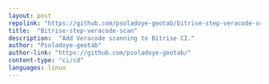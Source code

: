 ```yaml
---
layout: post
repolink: "https://github.com/psoladoye-geotab/bitrise-step-veracode-scan"
title:  "Bitrise-step-veracode-scan"
description:  "Add Veracode scanning to Bitrise CI."
author: "Psoladoye-geotab"
author-link: "https://github.com/psoladoye-geotab/"
content-type: "ci/cd"
languages: linux
---
```

